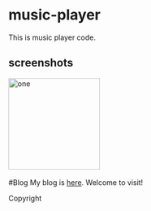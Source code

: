 # music-player
This is music player code.

screenshots
-----------------------
<img alt="one" src="https://raw.github.com/charsdavy/music-player/master/screenshots/m1.jpg" width="180">
&nbsp;&nbsp;

#Blog
My blog is [here](http://www.cnblogs.com/chars). Welcome to visit!

Copyright
